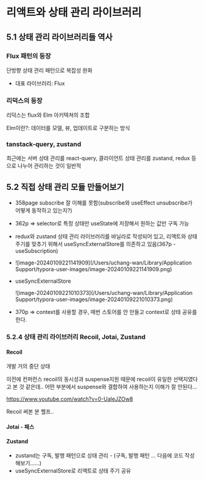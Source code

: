 # 리액트와 상태 관리 라이브러리







## 5.1 상태 관리 라이브러리들 역사

### Flux 패턴의 등장

단방향 상태 관리 패턴으로 복잡성 완화

* 대표 라이브러리: Flux

### 리덕스의 등장

리덕스는 flux와 Elm 아키텍쳐의 조합

Elm이란?: 데이터를 모델, 뷰, 업데이트로 구분하는 방식

### tanstack-query, zustand

최근에는 서버 상태 관리를 react-query, 클라이언트 상태 관리를 zustand, redux 등으로 나누어 관리하는 것이 일반적





## 5.2 직접 상태 관리 모듈 만들어보기

* 358page subscribe 잘 이해를 못함(subscribe와 useEffect unsubscribe가 어떻게 동작하고 있는지?)
* 362p => selector로 특정 상태만 useState에 저장해서 원하는 값만 구독 가능



* redux와 zustand 상태 관리 라이브러리를 바닐라로 작성되어 있고, 리액트와 상태 주기를 맞추기 위해서  useSyncExternalStore를 의존하고 있음(367p - useSubscription)
* ![image-20240109221141909](/Users/uchang-wan/Library/Application Support/typora-user-images/image-20240109221141909.png)

* useSyncExternalStore

  ![image-20240109221010373](/Users/uchang-wan/Library/Application Support/typora-user-images/image-20240109221010373.png)



* 370p => context를 사용할 경우, 매번 스토어를 안 만들고 context로 상태 공유를 한다.





### 5.2.4 상태 관리 라이브러리 Recoil, Jotai, Zustand

#### Recoil

개발 거의 중단 상태

이전에 컨퍼런스 recoil의 동시성과 suspense지원 때문에 recoil이 유일한 선택지였다고 본 것 같은데.. 어떤 부분에서 suspense와 결합하여 사용하는지 이해가 잘 안된다...

https://www.youtube.com/watch?v=0-UaleJZOw8

Recoil 써본 분 헬프..



#### Jotai - 패스

#### Zustand

* zustand는 구독, 발행 패턴으로 상태 관리 - (구독, 발행 패턴 ... 다음에 코드 작성해보기......)
* useSyncExternalStore로 리액트로 상태 주기 공유

